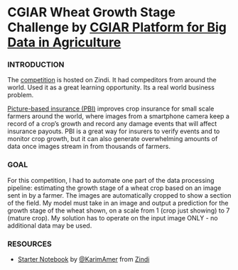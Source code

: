 # CGIAR Wheat Growth Stage Challenge by [CGIAR Platform for Big Data in Agriculture](https://bigdata.cgiar.org/)

### INTRODUCTION

The [competition](https://zindi.africa/competitions/cgiar-wheat-growth-stage-challenge) is hosted on Zindi. It had compeditors from around the world. Used it as a great learning opportunity. Its a real world business problem.

[Picture-based insurance (PBI)](https://www.ifpri.org/project/PBInsurance) improves crop insurance for small scale farmers around the world, where images from a smartphone camera keep a record of a crop’s growth and record any damage events that will affect insurance payouts. PBI is a great way for insurers to verify events and to monitor crop growth, but it can also generate overwhelming amounts of data once images stream in from thousands of farmers.

### GOAL

For this competition, I had to automate one part of the data processing pipeline: estimating the growth stage of a wheat crop based on an image sent in by a farmer. The images are automatically cropped to show a section of the field. My model must take in an image and output a prediction for the growth stage of the wheat shown, on a scale from 1 (crop just showing) to 7 (mature crop). My solution has to operate on the input image ONLY - no additional data may be used.

### RESOURCES 

- [Starter Notebook](https://drive.google.com/drive/folders/1MJOzTC1rmrkRRlthTyv8vLk5Lb76hRpC) by [@KarimAmer](https://zindi.africa/users/KarimAmer/competitions) from [Zindi](https://zindi.africa/competitions/cgiar-wheat-growth-stage-challenge/discussions/2903)

